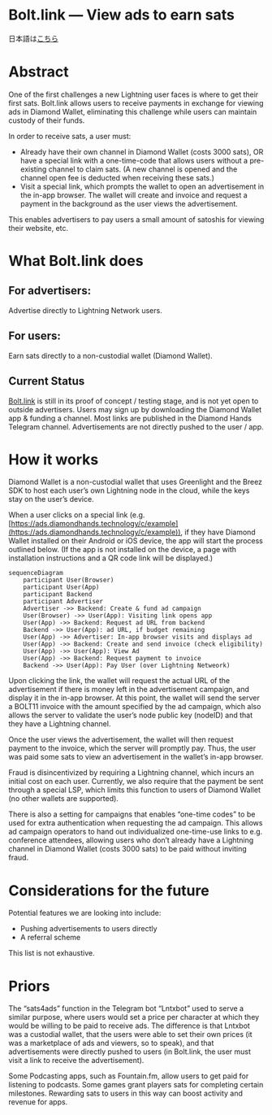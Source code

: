 # Bolt.link — View ads to earn sats

日本語は[こちら](https://github.com/DiamondHandsInc/bolt-link-readme/blob/main/README-JP.md)

# Abstract

One of the first challenges a new Lightning user faces is where to get their first sats. Bolt.link allows users to receive payments in exchange for viewing ads in Diamond Wallet, eliminating this challenge while users can maintain custody of their funds.

In order to receive sats, a user must:

- Already have their own channel in Diamond Wallet (costs 3000 sats), OR have a special link with a one-time-code that allows users without a pre-existing channel to claim sats. (A new channel is opened and the channel open fee is deducted when receiving these sats.)
- Visit a special link, which prompts the wallet to open an advertisement in the in-app browser. The wallet will create and invoice and request a payment in the background as the user views the advertisement.

This enables advertisers to pay users a small amount of satoshis for viewing their website, etc.

# What Bolt.link does

## For advertisers:

Advertise directly to Lightning Network users.

## For users:

Earn sats directly to a non-custodial wallet (Diamond Wallet).

## Current Status

[Bolt.link](http://Bolt.link) is still in its proof of concept / testing stage, and is not yet open to outside advertisers. Users may sign up by downloading the Diamond Wallet app & funding a channel. Most links are published in the Diamond Hands Telegram channel. Advertisements are not directly pushed to the user / app.

# How it works

Diamond Wallet is a non-custodial wallet that uses Greenlight and the Breez SDK to host each user’s own Lightning node in the cloud, while the keys stay on the user’s device.

When a user clicks on a special link (e.g. [https://ads.diamondhands.technology/c/example](https://ads.diamondhands.technology/c/example)), if they have Diamond Wallet installed on their Android or iOS device, the app will start the process outlined below. (If the app is not installed on the device, a page with installation instructions and a QR code link will be displayed.)

```mermaid
sequenceDiagram
	participant User(Browser)
	participant User(App)
	participant Backend
	participant Advertiser
	Advertiser ->> Backend: Create & fund ad campaign
	User(Browser) ->> User(App): Visiting link opens app
	User(App) ->> Backend: Request ad URL from backend
	Backend ->> User(App): ad URL, if budget remaining
	User(App) ->> Advertiser: In-app browser visits and displays ad
	User(App) ->> Backend: Create and send invoice (check eligibility)
	User(App) ->> User(App): View Ad
	User(App) ->> Backend: Request payment to invoice
	Backend ->> User(App): Pay User (over Lightning Netweork)
```

Upon clicking the link, the wallet will request the actual URL of the advertisement if there is money left in the advertisement campaign, and display it in the in-app browser. At this point, the wallet will send the server a BOLT11 invoice with the amount specified by the ad campaign, which also allows the server to validate the user’s node public key (nodeID) and that they have a Lightning channel.

Once the user views the advertisement, the wallet will then request payment to the invoice, which the server will promptly pay. Thus, the user was paid some sats to view an advertisement in the wallet’s in-app browser.

Fraud is disincentivized by requiring a Lightning channel, which incurs an initial cost on each user. Currently, we also require that the payment be sent through a special LSP, which limits this function to users of Diamond Wallet (no other wallets are supported).

There is also a setting for campaigns that enables “one-time codes” to be used for extra authentication when requesting the ad campaign. This allows ad campaign operators to hand out individualized one-time-use links to e.g. conference attendees, allowing users who don’t already have a Lightning channel in Diamond Wallet (costs 3000 sats) to be paid without inviting fraud.

# Considerations for the future

Potential features we are looking into include:

- Pushing advertisements to users directly
- A referral scheme

This list is not exhaustive.

# Priors

The “sats4ads” function in the Telegram bot “Lntxbot” used to serve a similar purpose, where users would set a price per character at which they would be willing to be paid to receive ads. The difference is that Lntxbot was a custodial wallet, that the users were able to set their own prices (it was a marketplace of ads and viewers, so to speak), and that advertisements were directly pushed to users (in Bolt.link, the user must visit a link to receive the advertisement).

Some Podcasting apps, such as Fountain.fm, allow users to get paid for listening to podcasts. Some games grant players sats for completing certain milestones. Rewarding sats to users in this way can boost activity and revenue for apps.
